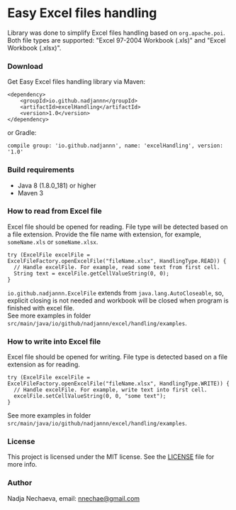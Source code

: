 # Easy Excel files handling #

Library was done to simplify Excel files handling based on `org.apache.poi`.
Both file types are supported: "Excel 97-2004 Workbook (.xls)" and "Excel Workbook (.xlsx)".

### Download ###

Get Easy Excel files handling library via Maven:
```
<dependency>
    <groupId>io.github.nadjannn</groupId>
    <artifactId>excelHandling</artifactId>
    <version>1.0</version>
</dependency>
```
or Gradle:
```
compile group: 'io.github.nadjannn', name: 'excelHandling', version: '1.0'
```
### Build requirements ###

* Java 8 (1.8.0_181) or higher
* Maven 3

### How to read from Excel file ###

Excel file should be opened for reading. File type will be detected based on a file extension. Provide the file name with extension, for example, `someName.xls` or `someName.xlsx`. 
```
try (ExcelFile excelFile = ExcelFileFactory.openExcelFile("fileName.xlsx", HandlingType.READ)) {
  // Handle excelFile. For example, read some text from first cell.
  String text = excelFile.getCellValueString(0, 0);
}
```
`io.github.nadjannn.ExcelFile` extends from `java.lang.AutoCloseable`, so, explicit closing is not needed and workbook will be closed when program is finished with excel file.    
See more examples in folder `src/main/java/io/github/nadjannn/excel/handling/examples`.

### How to write into Excel file ###

Excel file should be opened for writing. File type is detected based on a file extension as for reading. 
```
try (ExcelFile excelFile = ExcelFileFactory.openExcelFile("fileName.xlsx", HandlingType.WRITE)) {
  // Handle excelFile. For example, write text into first cell.
  excelFile.setCellValueString(0, 0, "some text");
}
```
See more examples in folder `src/main/java/io/github/nadjannn/excel/handling/examples`.

### License ###

This project is licensed under the MIT license. See the [LICENSE](LICENSE) file for more info.

### Author ###

Nadja Nechaeva, email: nnechae@gmail.com
